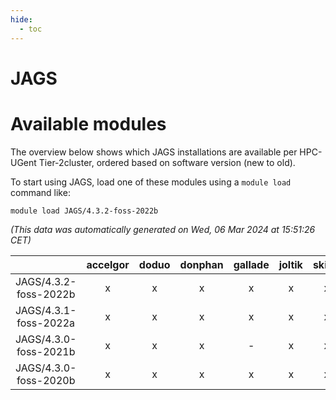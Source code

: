 ```yaml
---
hide:
  - toc
---
```


JAGS
====

# Available modules


The overview below shows which JAGS installations are available per HPC-UGent Tier-2cluster, ordered based on software version (new to old).

To start using JAGS, load one of these modules using a `module load` command like:

```shell
module load JAGS/4.3.2-foss-2022b
```

*(This data was automatically generated on Wed, 06 Mar 2024 at 15:51:26 CET)*  

| |accelgor|doduo|donphan|gallade|joltik|skitty|
| :---: | :---: | :---: | :---: | :---: | :---: | :---: |
|JAGS/4.3.2-foss-2022b|x|x|x|x|x|x|
|JAGS/4.3.1-foss-2022a|x|x|x|x|x|x|
|JAGS/4.3.0-foss-2021b|x|x|x|-|x|x|
|JAGS/4.3.0-foss-2020b|x|x|x|x|x|x|

